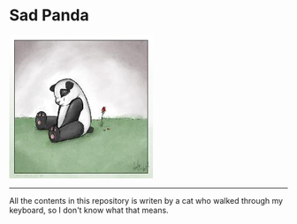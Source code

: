 # Sad Panda

![SAD PANDA](sadpanda.jpg)

---

All the contents in this repository is writen by a cat who walked through my keyboard, so I don't know what that means.
